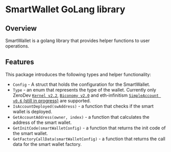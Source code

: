 # SmartWallet GoLang library

## Overview

SmartWallet is a golang library that provides helper functions to user operations.

## Features

This package introduces the following types and helper functionality:

- `Config` - A struct that holds the configuration for the SmartWallet.
- `Type` - an enum that represents the type of the wallet. Currently only ZeroDev [`Kernel v2.2`](https://github.com/zerodevapp/kernel/blob/807b75a4da6fea6311a3573bc8b8964a34074d94/src/Kernel.sol), [`Biconomy v2.0`](https://github.com/bcnmy/scw-contracts/blob/v2-deployments/contracts/smart-account/SmartAccount.sol) and eth-infinitism [`SimpleAccount v0.6` (still in progress)](https://github.com/eth-infinitism/account-abstraction/blob/releases/v0.6/contracts/samples/SimpleAccount.sol) are supported.
- `IsAccountDeployed(swAddress)` - a function that checks if the smart wallet is deployed.
- `GetAccountAddress(owner, index)` - a function that calculates the address of the smart wallet.
- `GetInitCode(smartWalletConfig)` - a function that returns the init code of the smart wallet.
- `GetFactoryCallData(smartWalletConfig)` - a function that returns the call data for the smart wallet factory.
